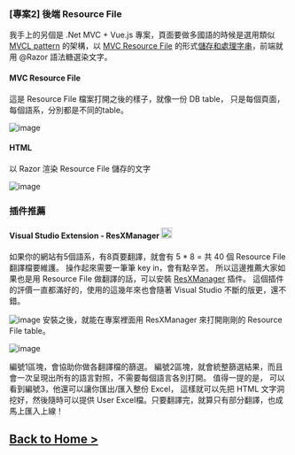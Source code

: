 
### [專案2] 後端 Resource File
我手上的另個是 .Net MVC + Vue.js 專案，頁面要做多國語的時候是選用類似 [MVCL pattern](https://webocreation.com/blog/code-flow-request-response-mvcl-pattern-opencart/ "出自 OpenCart 一書") 的架構，以 [MVC Resource File](https://www.ryadel.com/en/setup-a-multi-language-website-using-asp-net-mvc/ "Set up Resource File") 的形式[儲存和處理字串](https://www.c-sharpcorner.com/article/asp-net-mvc-using-resource-files-to-manage-string-constants/ "MS 官方文件")，前端就用 @Razor 語法糖選染文字。

#### MVC Resource File
這是 Resource File 檔案打開之後的樣子，就像一份 DB table，
只是每個頁面，每個語系，分別都是不同的table。

![image](https://user-images.githubusercontent.com/63223781/123208613-066e5400-d4f2-11eb-9777-1052a2c11ebe.png)

#### HTML
以 Razor 渲染 Resource File 儲存的文字

![image](https://user-images.githubusercontent.com/63223781/123196843-35c69600-d4dd-11eb-8425-e2a373a5ad13.png)


### 插件推薦
#### Visual Studio Extension - ResXManager <img src="https://tomenglert.gallerycdn.vsassets.io/extensions/tomenglert/resxmanager/1.53.4233.0/1620293971563/Microsoft.VisualStudio.Services.Icons.Default" alt="ResXManager" width="20" height="20" border=".1" />

如果你的網站有5個語系，有8頁要翻譯，就會有 5 * 8 = 共 40 個 Resource File 翻譯檔要維護。
操作起來需要一筆筆 key in，會有點辛苦。
所以這邊推薦大家如果也是用 Resource File 做翻譯的話，可以安裝 [ResXManager](https://marketplace.visualstudio.com/items?itemName=TomEnglert.ResXManager "下載位置")
插件。
這個插件的評價一直都滿好的，使用的這幾年來也會隨著 Visual Studio 不斷的版更，還不錯。

![image](https://user-images.githubusercontent.com/63223781/123197748-8c809f80-d4de-11eb-8ee1-df5a50c4fc3f.png)
安裝之後，就能在專案裡面用 ResXManager 來打開剛剛的 Resource File table。

![image](https://user-images.githubusercontent.com/63223781/123197998-f8630800-d4de-11eb-9452-352dc7c3408a.png)

編號1區塊，會協助你做各翻譯檔的篩選。
編號2區塊，就會統整篩選結果，而且會一次呈現出所有的語言對照，不需要每個語言各別打開。
值得一提的是，
可以看到編號3，他還可以讓你匯出/匯入整份 Excel，
這樣就可以先把 HTML 文字洞挖好，然後隨時可以提供 User Excel檔。只要翻譯完，就算只有部分翻譯，也成馬上匯入上線！



## [Back to Home >](/Post-Multi-Language.md)
